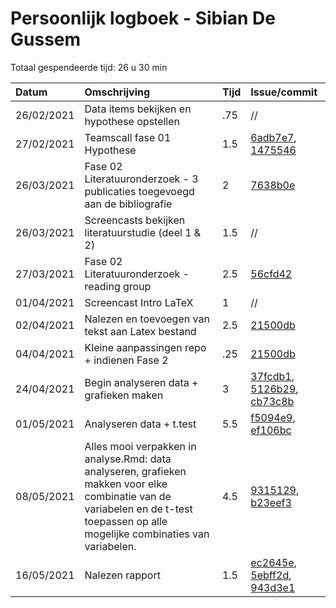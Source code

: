 # Persoonlijk logboek - Sibian De Gussem

Totaal gespendeerde tijd: 26 u 30 min

| Datum | Omschrijving | Tijd | Issue/commit |
| :---- | :----------- | :--- | :----------- |
| 26/02/2021  | Data items bekijken en hypothese opstellen | .75 | // |
| 27/02/2021 | Teamscall fase 01 Hypothese |  1.5   | [6adb7e7](https://github.com/HoGentTIN/ozt-npe-2021-ma-di-09/commit/6adb7e736d42d7360bc494a5e545f3cb681cee3c), [1475546](https://github.com/HoGentTIN/ozt-npe-2021-ma-di-09/commit/1475546c7894a9e9df0d468fec1e37c34620507a)  |
| 26/03/2021 | Fase 02 Literatuuronderzoek - 3 publicaties toegevoegd aan de bibliografie |  2   | [7638b0e](https://github.com/HoGentTIN/ozt-npe-2021-ma-di-09/commit/7638b0ecea0a7a8eadd95fb7e0f15ba15c0e44f7)  |
| 26/03/2021 | Screencasts bekijken literatuurstudie (deel 1 & 2) |  1.5   | //  |
| 27/03/2021 | Fase 02 Literatuuronderzoek - reading group |  2.5   | [56cfd42](https://github.com/HoGentTIN/ozt-npe-2021-ma-di-09/commit/56cfd4256daffc978ecf43c18108faec5963b62c) |
| 01/04/2021 | Screencast Intro LaTeX | 1 | // |
| 02/04/2021 | Nalezen en toevoegen van tekst aan Latex bestand | 2.5 | [21500db](https://github.com/HoGentTIN/ozt-npe-2021-ma-di-09/commit/21500dbdb3ccaaf35259c8e327dfb8ab84ef618e) |
| 04/04/2021 | Kleine aanpassingen repo + indienen Fase 2 | .25 | [21500db](https://github.com/HoGentTIN/ozt-npe-2021-ma-di-09/commit/21500dbdb3ccaaf35259c8e327dfb8ab84ef618e) |
| 24/04/2021 | Begin analyseren data + grafieken maken | 3 | [37fcdb1](https://github.com/HoGentTIN/ozt-npe-2021-ma-di-09/commit/37fcdb1cf1fd874c924a6f7c471d1cee966d03f2), [5126b29](https://github.com/HoGentTIN/ozt-npe-2021-ma-di-09/commit/5126b2946149e73bde73b9e08b906319ab43f0de), [cb73c8b](https://github.com/HoGentTIN/ozt-npe-2021-ma-di-09/commit/cb73c8bb02fe0dcb7407fd7f28132d0f2a11286d) |
| 01/05/2021 | Analyseren data + t.test | 5.5 | [f5094e9](https://github.com/HoGentTIN/ozt-npe-2021-ma-di-09/commit/f5094e9180b94fbc7a74d0aac8bd01c342818d01), [ef106bc](https://github.com/HoGentTIN/ozt-npe-2021-ma-di-09/commit/ef106bcfcbd9071658c1adbfa5d49aadfb32a6ea) |
| 08/05/2021 | Alles mooi verpakken in analyse.Rmd: data analyseren, grafieken makken voor elke combinatie van de variabelen en de t-test toepassen op alle mogelijke combinaties van variabelen. | 4.5 | [9315129](https://github.com/HoGentTIN/ozt-npe-2021-ma-di-09/commit/93151292d641721382eb63672592c64eead8902e), [b23eef3](https://github.com/HoGentTIN/ozt-npe-2021-ma-di-09/commit/b23eef37d4d80fe084f7276169bd64b0e0c5e74e) |
| 16/05/2021 | Nalezen rapport | 1.5 | [ec2645e](https://github.com/HoGentTIN/ozt-npe-2021-ma-di-09/commit/ec2645e64d8e8266af446603d517e8c11d7b6c5a), [5ebff2d](https://github.com/HoGentTIN/ozt-npe-2021-ma-di-09/commit/5ebff2d8b46af9b348cad23372880c1676fe4878), [943d3e1](https://github.com/HoGentTIN/ozt-npe-2021-ma-di-09/commit/943d3e18b1401097c19a9086e207ec86b297300c) |
